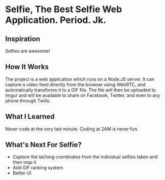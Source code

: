 # Selfie, The Best Selfie Web Application. Period. Jk.

## Inspiration

Selfies are awesome!

## How It Works

The project is a web application which runs on a Node.JS server. It can capture a video feed directly from the browser using WebRTC, and automatically transforms it to a GIF file. The file will then be uploaded to Imgur and will be available to share on Facebook, Twitter, and even to any phone through Twilio.

## What I Learned

Never code at the very last minute. Coding at 2AM is never fun.

## What's Next For Selfie?

- Capture the lat/long coordinates from the individual selfies taken and then map it
- Add GIF ranking system
- Better UI
